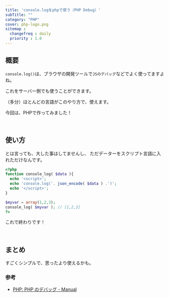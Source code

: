 ```yaml
---
title: 'console.logをphpで使う（PHP Debug）'
subTitle: ""
category: "PHP"
cover: php-logo.png
sitemap :
  changefreq : daily
  priority : 1.0
---
```


## 概要

`console.log()`は、ブラウザの開発ツールで`JSのデバッグ`などでよく使ってますよね。

これをサーバー側でも使うことができます。

（多分）ほとんどの言語がこのやり方で、使えます。

今回は、PHPで作ってみました！

<br>

## 使い方

とは言っても、大した事はしてませんし、
ただデーターをスクリプト言語に入れただけなんです。

```php
<?php
function console_log( $data ){
  echo '<script>';
  echo 'console.log('. json_encode( $data ) .')';
  echo '</script>';
}

$myvar = array(1,2,3);
console_log( $myvar ); // [1,2,3]
?>
```

これで終わりです！


<br>

## まとめ

すごくシンプルで、思ったより使えるかも。

### 参考

- [PHP: PHP のデバッグ - Manual](http://php.net/manual/ja/debugger.php)
